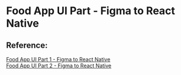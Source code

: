 # Food App UI Part  - Figma to React Native


## Reference:  
[Food App UI Part 1 - Figma to React Native](https://www.youtube.com/watch?v=7_nsd_iNDtY&ab_channel=MadeWithMatt)  
[Food App UI Part 2 - Figma to React Native](https://www.youtube.com/watch?v=GPu1ax1Fga0&ab_channel=MadeWithMatt)  